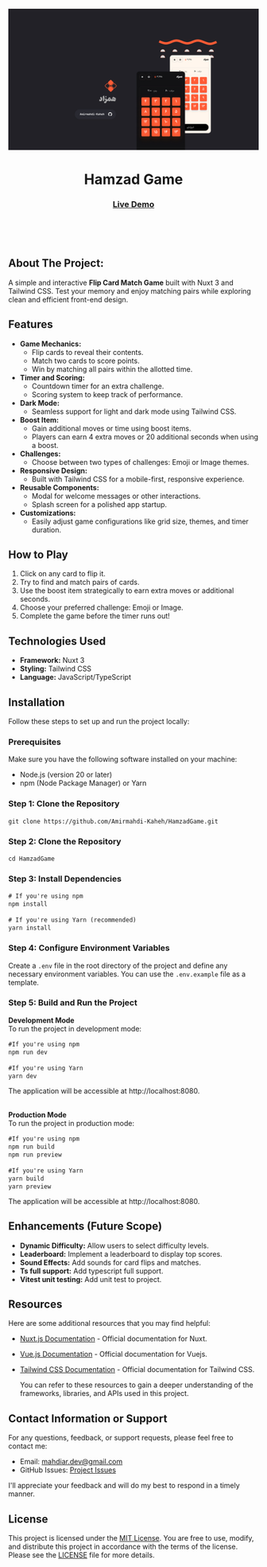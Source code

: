 <img src="https://github.com/Amirmahdi-Kaheh/HamzadGame/blob/main/assets/images/project-cover.jpg?raw=true"></img>

<h1 align="center">Hamzad Game</h1>
<div align="center">
  <h3>
    <a href="https://hamzad.vercel.app/" color="white">
      Live Demo
    </a>
  </h3>
</div>
<br>
<br>
<br>

## About The Project:

A simple and interactive **Flip Card Match Game** built with Nuxt 3 and Tailwind CSS. Test your memory and enjoy matching pairs while exploring clean and efficient front-end design.

## Features
- **Game Mechanics:**
  - Flip cards to reveal their contents.
  - Match two cards to score points.
  - Win by matching all pairs within the allotted time.
- **Timer and Scoring:**
  - Countdown timer for an extra challenge.
  - Scoring system to keep track of performance.
- **Dark Mode:**
  - Seamless support for light and dark mode using Tailwind CSS.
- **Boost Item:**
  - Gain additional moves or time using boost items.
  - Players can earn 4 extra moves or 20 additional seconds when using a boost.
- **Challenges:**
  - Choose between two types of challenges: Emoji or Image themes.
- **Responsive Design:**
  - Built with Tailwind CSS for a mobile-first, responsive experience.
- **Reusable Components:**
  - Modal for welcome messages or other interactions.
  - Splash screen for a polished app startup.
- **Customizations:**
  - Easily adjust game configurations like grid size, themes, and timer duration.

## How to Play

1. Click on any card to flip it.
2. Try to find and match pairs of cards.
3. Use the boost item strategically to earn extra moves or additional seconds.
4. Choose your preferred challenge: Emoji or Image.
5. Complete the game before the timer runs out!

## Technologies Used
- **Framework:** Nuxt 3
- **Styling:** Tailwind CSS
- **Language:** JavaScript/TypeScript


## Installation

Follow these steps to set up and run the project locally:

### Prerequisites

Make sure you have the following software installed on your machine:

- Node.js (version 20 or later)
- npm (Node Package Manager) or Yarn

### Step 1: Clone the Repository

```shell
git clone https://github.com/Amirmahdi-Kaheh/HamzadGame.git
```

### Step 2: Clone the Repository

```shell
cd HamzadGame
```

### Step 3: Install Dependencies

```shell
# If you're using npm
npm install

# If you're using Yarn (recommended)
yarn install
```

### Step 4: Configure Environment Variables

Create a `.env` file in the root directory of the project and define any necessary environment variables. You can use the `.env.example` file as a template.

### Step 5: Build and Run the Project

**Development Mode**
<br>
To run the project in development mode:



```shell
#If you're using npm
npm run dev

#If you're using Yarn
yarn dev
```
The application will be accessible at http://localhost:8080.
<br>
<br>


**Production Mode**
<br>
To run the project in production mode:

```shell
#If you're using npm
npm run build
npm run preview

#If you're using Yarn
yarn build
yarn preview
```

The application will be accessible at http://localhost:8080.


## Enhancements (Future Scope)

- **Dynamic Difficulty:** Allow users to select difficulty levels.
- **Leaderboard:** Implement a leaderboard to display top scores.
- **Sound Effects:** Add sounds for card flips and matches.
- **Ts full support:** Add typescript full support.
- **Vitest unit testing:** Add unit test to project.

## Resources

Here are some additional resources that you may find helpful:

- [Nuxt.js Documentation](https://nuxt.com/) - Official documentation for Nuxt.
- [Vue.js Documentation](https://vuejs.org/) - Official documentation for Vuejs.
- [Tailwind CSS Documentation](https://tailwindcss.com/docs) - Official documentation for Tailwind CSS.

  You can refer to these resources to gain a deeper understanding of the frameworks, libraries, and APIs used in this project.


## Contact Information or Support

For any questions, feedback, or support requests, please feel free to contact me:

- Email: [mahdiar.dev@gmail.com](mailto:mahdiar.dev@gmail.com)
- GitHub Issues: [Project Issues](https://github.com/Amirmahdi-Kaheh/HamzadGame/issues)

I'll appreciate your feedback and will do my best to respond in a timely manner.

## License

This project is licensed under the [MIT License](LICENSE). You are free to use, modify, and distribute this project in accordance with the terms of the license. Please see the [LICENSE](LICENSE) file for more details.
